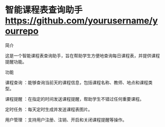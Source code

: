# 智能课程表查询助手 https://github.com/yourusername/yourrepo

简介

这是一个智能课程表查询助手，旨在帮助学生方便地查询每日课程表，并提供课程提醒功能。

功能

课程查询 ：能够查询当前天的课程信息，包括课程名称、教师、地点和课程类型。

课程提醒 ：在指定的时间发送课程提醒，帮助学生不错过任何重要课程。

定时任务 ：每天定时生成并发送课程表图片。

用户管理 ：支持用户注册、注销、开启和关闭课程提醒等操作。
